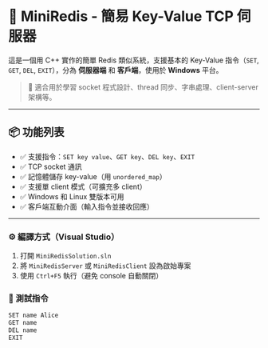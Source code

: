 # 🧠 MiniRedis - 簡易 Key-Value TCP 伺服器

這是一個用 C++ 實作的簡單 Redis 類似系統，支援基本的 Key-Value 指令（`SET`, `GET`, `DEL`, `EXIT`），分為 **伺服器端** 和 **客戶端**，使用於 **Windows** 平台。

> 🔰 適合用於學習 socket 程式設計、thread 同步、字串處理、client-server 架構等。

---

## 📦 功能列表

- ✅ 支援指令：`SET key value`、`GET key`、`DEL key`、`EXIT`
- ✅ TCP socket 通訊
- ✅ 記憶體儲存 key-value（用 `unordered_map`）
- ✅ 支援單 client 模式（可擴充多 client）
- ✅ Windows 和 Linux 雙版本可用
- ✅ 客戶端互動介面（輸入指令並接收回應）

---

### ⚙️ 編譯方式（Visual Studio）

1. 打開 `MiniRedisSolution.sln`
2. 將 `MiniRedisServer` 或 `MiniRedisClient` 設為啟始專案
3. 使用 `Ctrl+F5` 執行（避免 console 自動關閉）

### 📜 測試指令

```txt
SET name Alice
GET name
DEL name
EXIT

